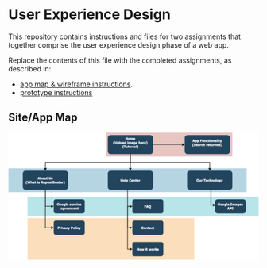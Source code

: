 # User Experience Design

This repository contains instructions and files for two assignments that together comprise the user experience design phase of a web app.

Replace the contents of this file with the completed assignments, as described in:

-   [app map & wireframe instructions](instructions-0a-app-map-wireframes.md).
-   [prototype instructions](instructions-0b-prototyping.md)

## Site/App Map

![App Map](./ux-design/RepostBuster_SiteMap_Draft.png)
